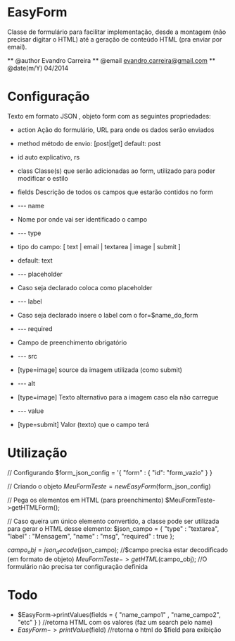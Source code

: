 EasyForm
========
Classe de formulário para facilitar implementação, 
desde a montagem (não precisar digitar o HTML) 
até a geração de conteúdo HTML (pra enviar por email).

** @author      Evandro Carreira
** @email       evandro.carreira@gmail.com
** @date(m/Y)   04/2014


# Configuração
Texto em formato JSON , objeto form com as seguintes propriedades:

* action
Ação do formulário, URL para onde os dados serão enviados

* method
método de envio: [post|get]
default: post

* id
auto explicativo, rs

* class
Classe(s) que serão adicionadas ao form, utilizado para poder modificar o estilo

* fields
Descrição de todos os campos que estarão contidos no form

* --- name
* Nome por onde vai ser identificado o campo

* --- type
* tipo do campo: [ text | email | textarea | image | submit ]
* default: text

* --- placeholder
* Caso seja declarado coloca como placeholder

* --- label
* Caso seja declarado insere o label com o for=$name_do_form

* --- required
* Campo de preenchimento obrigatório

* --- src
* [type=image] source da imagem utilizada (como submit)

* --- alt
* [type=image] Texto alternativo para a imagem caso ela não carregue

* --- value
* [type=submit] Valor (texto) que o campo terá





# Utilização

// Configurando
$form_json_config = '{
    "form" : {
    "id": "form_vazio"
    }
}

// Criando o objeto
$MeuFormTeste = new EasyForm($form_json_config)

// Pega os elementos em HTML (para preenchimento)
$MeuFormTeste->getHTMLForm();

// Caso queira um único elemento convertido, a classe pode ser utilizada para gerar o HTML desse elemento:
$json_campo = {
    "type" : "textarea",
    "label" : "Mensagem",
    "name" : "msg",
    "required" : true
};

$campo_obj = json_decode($json_campo); //$campo precisa estar decodificado (em formato de objeto)
$MeuFormTeste->getHTML($campo_obj); //O formulário não precisa ter configuração definida




# Todo

* $EasyForm->printValues(fields = { "name_campo1" , "name_campo2", "etc" } ) //retorna HTML com os valores (faz um search pelo name)
* $EasyForm->printValue($field) //retorna o html do $field para exibição
